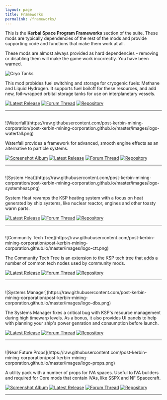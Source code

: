 ```yaml
---
layout: page
title: Frameworks
permalink: /frameworks/
---
```


This is the **Kerbal Space Program Frameworks** section of the suite. These mods are typically dependencies of the rest of the mods and provide supporting code and functions that make them work at all. 

These mods are almost always provided as hard dependencies - removing or disabling them will make the game work incorrectly. You have been warned. 


![Cryo Tanks](https://raw.githubusercontent.com/post-kerbin-mining-corporation/post-kerbin-mining-corporation.github.io/master/images/logo-cryotanks.png)

This mod probides fuel switching and storage for cryogenic fuels: Methane and Liquid Hydrogen. It supports fuel boiloff for these resources, and add new, foil-wrapped orbital storage tanks for use on interplanetary vessels.


[![Latest Release](https://img.shields.io/badge/LATEST_RELEASE-1.6.0-24292e?style=for-the-badge&logo=GitHub)](https://github.com/post-kerbin-mining-corporation/CryoTanks/releases/latest) 
[![Forum Thread][forum-thread]](https://forum.kerbalspaceprogram.com/index.php?/topic/195042-19x-cryotanks-liquid-hydrogen-storage-and-management-may-13-2020/)
[![Repository][source-repo]](https://github.com/post-kerbin-mining-corporation/CryoTanks/)

---
<br/>
![Waterfall](https://raw.githubusercontent.com/post-kerbin-mining-corporation/post-kerbin-mining-corporation.github.io/master/images/logo-waterfall.png)

Waterfall provides a framework for advanced, smooth engine effects as an alternative to particle systems. 

[![Screenshot Album][album]](https://imgur.com/a/7dKvGXp) 
[![Latest Release](https://img.shields.io/badge/LATEST_RELEASE-0.6.3-24292e?style=for-the-badge&logo=GitHub)](https://github.com/post-kerbin-mining-corporation/Waterfall/releases/latest) 
[![Forum Thread][forum-thread]](https://forum.kerbalspaceprogram.com/index.php?/topic/196309-111x-waterfall-a-framework-for-continuous-mesh-driven-engine-effects-march-26/)
[![Repository][source-repo]](https://github.com/post-kerbin-mining-corporation/Waterfall/)

---
<br/>
![System Heat](https://raw.githubusercontent.com/post-kerbin-mining-corporation/post-kerbin-mining-corporation.github.io/master/images/logo-systemheat.png)

System Heat revamps the KSP heating system with a focus on heat generated by ship systems, like nuclear reactor, engines and other toasty warm parts. 


[![Latest Release](https://img.shields.io/badge/LATEST_RELEASE-0.4.1-24292e?style=for-the-badge&logo=GitHub)](https://github.com/post-kerbin-mining-corporation/SystemHeat/releases/latest) 
[![Forum Thread][forum-thread]](https://forum.kerbalspaceprogram.com/index.php?/topic/193909-wip-systemheat-a-replacement-for-the-coreheat-system-june-18/)
[![Repository][source-repo]](https://github.com/post-kerbin-mining-corporation/SystemHeat/)

---
<br/>
![Community Tech Tree](https://raw.githubusercontent.com/post-kerbin-mining-corporation/post-kerbin-mining-corporation.github.io/master/images/logo-ctt.png)


The Community Tech Tree is an extension to the KSP tech tree that adds a number of common tech nodes used by community mods.

[![Latest Release](https://img.shields.io/badge/LATEST_RELEASE-3.4.3-24292e?style=for-the-badge&logo=GitHub)](https://github.com/post-kerbin-mining-corporation/CommunityTechTree/releases/latest) 
[![Forum Thread][forum-thread]](https://forum.kerbalspaceprogram.com/index.php?/topic/90530-19x-community-tech-tree-february-20-2020/)
[![Repository][source-repo]](https://github.com/post-kerbin-mining-corporation/CommunityTechTree/)

---
<br/>
![Systems Manager](https://raw.githubusercontent.com/post-kerbin-mining-corporation/post-kerbin-mining-corporation.github.io/master/images/logo-dbs.png)

The Systems Manager fixes a critical bug with KSP's resource management during high timewarp levels. As a bonus, it also provides UI panels to help with planning your ship's power genration and consumption before launch. 

[![Latest Release](https://img.shields.io/badge/LATEST_RELEASE-2.2.2-24292e?style=for-the-badge&logo=GitHub)](https://github.com/post-kerbin-mining-corporation/DynamicBatteryStorage/releases/latest) 
[![Forum Thread][forum-thread]](https://forum.kerbalspaceprogram.com/index.php?/topic/186207-19x-dynamic-battery-storage-electricalthermal-planning-and-timewarp-compensation-may-2/)
[![Repository][source-repo]](https://github.com/post-kerbin-mining-corporation/DynamicBatteryStorage/)

---
<br/>
![Near Future Props](https://raw.githubusercontent.com/post-kerbin-mining-corporation/post-kerbin-mining-corporation.github.io/master/images/logo-props.png)

A utility pack with a number of props for IVA spaces. Useful to IVA builders and required for Core mods that contain IVAs, like SSPX and NF Spacecraft. 

[![Screenshot Album][album]](https://imgur.com/a/Yma2u) 
[![Latest Release](https://img.shields.io/badge/LATEST_RELEASE-0.6.4-24292e?style=for-the-badge&logo=GitHub)](https://github.com/post-kerbin-mining-corporation/NearFutureProps/releases/latest) 
[![Forum Thread][forum-thread]](https://forum.kerbalspaceprogram.com/index.php?/topic/166941-111x-near-future-props-prop-assets-for-iva-developers/)
[![Repository][source-repo]](https://github.com/post-kerbin-mining-corporation/NearFutureProps/)

---

[forum-thread]: https://img.shields.io/badge/KSP_FORUM_THREAD-1265a1?style=for-the-badge "Forum Thread"
[album]: https://img.shields.io/badge/PICTURES-1265a1?style=for-the-badge "Album"
[source-repo]: https://img.shields.io/badge/Repository-24292e?style=for-the-badge&logo=GitHub "A"
